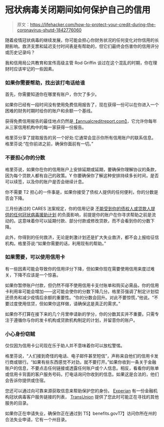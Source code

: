 # 冠状病毒关闭期间如何保护自己的信用

> 原文：<https://lifehacker.com/how-to-protect-your-credit-during-the-coronavirus-shutd-1842776060>

随着疫情冠状病毒的继续发展，你可能会担心你财务状况的任何变化对你信用的长期影响。救济支票和延迟支付时间表是有帮助的，但它们最终会伤害你的信用评分或历史记录吗？



我和信用局公共教育和宣传高级主管 Rod Griffin 谈过在这个混乱的时期，你在理财时应该牢记的一些因素。

### **如果你需要帮助，找出该打电话给谁**

首先，你需要知道你在哪里有账户，你欠了多少。

如果你已经有一段时间没有使用免费信用报告了，现在获得一份可以在你进入一个困难的财务时期时给你的账户和余额一个基线。

获得免费信用报告的最佳地点仍然是[【annualcreditreport.com】](https://www.annualcreditreport.com/)，它允许你每年从三家信用机构中的每一家获得一份报告。

格里芬分享了提取报告的另一个好处:它通常会显示你所有信用账户的联系信息。格里芬说:“在你前进之前，确保你面前有一切。”

### 不要担心你的分数

格里芬说，如果你在你的信用账户上安排延期或延期，要确保你理解协议的条款，因为每个贷款人都有自己的政策。Y 你要确保你了解这种安排持续多长时间，是否可以续签，以及你的账户是否会继续计息。

你不需要 T2 担心的一件事是，如果你接受了债权人提供的任何便利，你的分数是否会下降。

三月份通过的 CARES 法案规定，你的信用记录 [不能受到你的债权人或贷款人提供的任何冠状病毒援助计划](https://www.nolo.com/legal-encyclopedia/credit-protections-under-the-coronavirus-cares-act.html) 的负面影响，前提是你的账户在你寻求帮助之前是流动的。这意味着你可以延期付款、部分付款或修改贷款，而不会看到你的分数下降。

此外，你得到的任何救济，无论是刺激计划还是扩大失业救济，都不会上报给征信机构。格里芬说:“如果你需要的话，利用现有的帮助。”

### 如果需要，可以使用信用卡

有一些因素可能会导致你的信用评分下降，但如果你现在需要使用信用来度过难关，下降不应该是一个惊喜。

如果你暂停账户付款，但仍然不得不使用信用卡支付账单和购买必需品，你的信用卡利用率可能会增加——这可能会使你的分数下降几分。格里芬强调了制定计划偿还债务和减少疫情后余额的重要性。“你的分数会回升。对此不要惊慌，”他说。“不要过度使用信贷，但如果你这样做，请确保这是真正的需求。”

如果你不打算在接下来的几个月里申请新的学分，你的分数其实并不重要。只需专注于遵循你与你的发卡机构或贷款机构制定的计划，并留意你的账户。

### **小心身份窃贼**

仅仅因为信用卡公司现在乐于助人并不意味着你可以放松警惕。

格里芬说，“人们接到奇怪的电话、电子邮件甚至短信”，声称来自他们的信用卡发行商或银行。“如果有些东西感觉不对劲，就不要打开。”如果你收到一条关于金融账户的信息，不要点击任何链接或透露任何账户或个人信息。相反，看看你的账单或信用卡背面的客户服务号码，打电话询问你收到的信息。如果这是合法的，他们会告诉你提供或住宿。

您还可以通过向可靠来源获取信息来帮助保护您的身份。 [Experian](https://www.experian.com/blogs/ask-experian/covid-19-resource/) 有一份金融机构冠状病毒客户服务链接的列表， [TransUnion](https://www.transunion.com/covid-19-resources) 提供了您此时可能正在寻找的其他服务的目录。

如果你正在申请失业，确保你正在通过到 T5】benefits.govT7】访问你所在州的合法失业申请，它有一个州目录。
